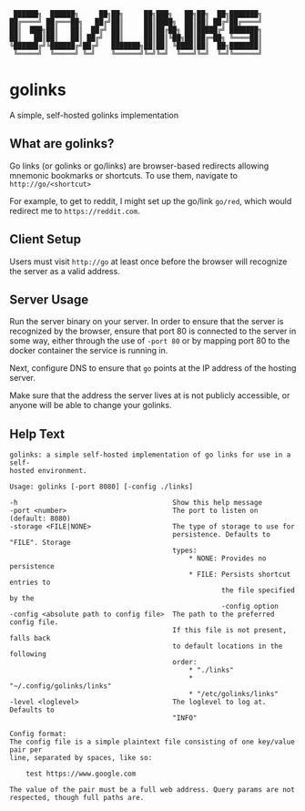 ```
 ██████╗  ██████╗     ██╗██╗     ██╗███╗   ██╗██╗  ██╗███████╗
██╔════╝ ██╔═══██╗   ██╔╝██║     ██║████╗  ██║██║ ██╔╝██╔════╝
██║  ███╗██║   ██║  ██╔╝ ██║     ██║██╔██╗ ██║█████╔╝ ███████╗
██║   ██║██║   ██║ ██╔╝  ██║     ██║██║╚██╗██║██╔═██╗ ╚════██║
╚██████╔╝╚██████╔╝██╔╝   ███████╗██║██║ ╚████║██║  ██╗███████║
 ╚═════╝  ╚═════╝ ╚═╝    ╚══════╝╚═╝╚═╝  ╚═══╝╚═╝  ╚═╝╚══════╝
```
# golinks
A simple, self-hosted golinks implementation

## What are golinks?
Go links (or golinks or go/links) are browser-based redirects allowing mnemonic bookmarks or shortcuts. To use them, navigate to `http://go/<shortcut>`

For example, to get to reddit, I might set up the go/link `go/red`, which would redirect me to `https://reddit.com`.

## Client Setup
Users must visit `http://go` at least once before the browser will recognize the server as a valid address.

## Server Usage
Run the server binary on your server. In order to ensure that the server is recognized by the browser, ensure that port 80 is connected to the server in some way, either through the use of `-port 80` or by mapping port 80 to the docker container the service is running in.

Next, configure DNS to ensure that `go` points at the IP address of the hosting server.

Make sure that the address the server lives at is not publicly accessible, or anyone will be able to change your golinks.

## Help Text
```
golinks: a simple self-hosted implementation of go links for use in a self-
hosted environment.

Usage: golinks [-port 8080] [-config ./links]

-h                                      Show this help message
-port <number>                          The port to listen on (default: 8080)
-storage <FILE|NONE>                    The type of storage to use for
                                        persistence. Defaults to "FILE". Storage
                                        types:
                                            * NONE: Provides no persistence
                                            * FILE: Persists shortcut entries to
                                                    the file specified by the
                                                    -config option
-config <absolute path to config file>  The path to the preferred config file.
                                        If this file is not present, falls back
                                        to default locations in the following
                                        order:
                                            * "./links"
                                            * "~/.config/golinks/links"
                                            * "/etc/golinks/links"
-level <loglevel>                       The loglevel to log at. Defaults to
                                        "INFO"

Config format:
The config file is a simple plaintext file consisting of one key/value pair per
line, separated by spaces, like so:

    test https://www.google.com

The value of the pair must be a full web address. Query params are not
respected, though full paths are.
```
